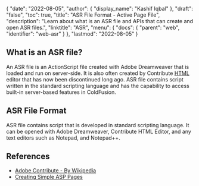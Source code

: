 {
  "date": "2022-08-05",
  "author": {
    "display_name": "Kashif Iqbal"
  },
  "draft": "false",
  "toc": true,
  "title": "ASR File Format - Active Page File",
  "description": "Learn about what is an ASR file and APIs that can create and open ASR files.",
  "linktitle": "ASR",
  "menu": {
    "docs": {
      "parent": "web",
      "identifier": "web-asr"
    }
  },
  "lastmod": "2022-08-05"
}

## What is an ASR file?

An ASR file is an ActionScript file created with Adobe Dreamweaver that is loaded and run on server-side. It is also often created by Contribute [HTML](/web/html/) editor that has now been discontinued long ago. ASR file contains script written in the standard scripting language and has the capability to access built-in server-based features in ColdFusion.

## ASR File Format

ASR file contains script that is developed in standard scripting language. It can be opened with Adobe Dreamweaver, Contribute HTML Editor, and any text editors such as Notepad, and Notepad++.

## References

* [Adobe Contribute - By Wikipedia](https://en.wikipedia.org/wiki/Adobe_Contribute)
* [Creating Simple ASP Pages](https://learn.microsoft.com/en-us/previous-versions/iis/6.0-sdk/ms524741(v=vs.90))
